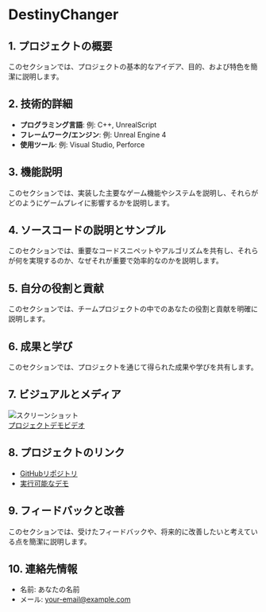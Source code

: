 # DestinyChanger

## 1. プロジェクトの概要
このセクションでは、プロジェクトの基本的なアイデア、目的、および特色を簡潔に説明します。

## 2. 技術的詳細
- **プログラミング言語**: 例: C++, UnrealScript
- **フレームワーク/エンジン**: 例: Unreal Engine 4
- **使用ツール**: 例: Visual Studio, Perforce

## 3. 機能説明
このセクションでは、実装した主要なゲーム機能やシステムを説明し、それらがどのようにゲームプレイに影響するかを説明します。

## 4. ソースコードの説明とサンプル
このセクションでは、重要なコードスニペットやアルゴリズムを共有し、それらが何を実現するのか、なぜそれが重要で効率的なのかを説明します。

## 5. 自分の役割と貢献
このセクションでは、チームプロジェクトの中でのあなたの役割と貢献を明確に説明します。

## 6. 成果と学び
このセクションでは、プロジェクトを通じて得られた成果や学びを共有します。

## 7. ビジュアルとメディア
![スクリーンショット](screenshot_url.png)  
[プロジェクトデモビデオ](video_url)

## 8. プロジェクトのリンク
- [GitHubリポジトリ](https://github.com/your-username/project-repo)  
- [実行可能なデモ](https://demo_url)

## 9. フィードバックと改善
このセクションでは、受けたフィードバックや、将来的に改善したいと考えている点を簡潔に説明します。

## 10. 連絡先情報
- 名前: あなたの名前
- メール: your-email@example.com